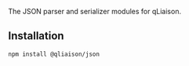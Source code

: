 The JSON parser and serializer modules for qLiaison.

## Installation

```sh
npm install @qliaison/json
```
